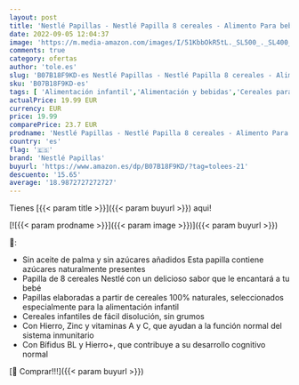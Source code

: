 ```yaml
---
layout: post
title: 'Nestlé Papillas - Nestlé Papilla 8 cereales - Alimento Para bebés - Paquete de 6x600 g - Total: 3.6kg'
date: 2022-09-05 12:04:37
image: 'https://m.media-amazon.com/images/I/51KbbOkR5tL._SL500_._SL400_.jpg'
comments: true
category: ofertas
author: 'tole.es'
slug: 'B07B18F9KD-es Nestlé Papillas - Nestlé Papilla 8 cereales - Alimento...'
sku: 'B07B18F9KD-es'
tags: [ 'Alimentación infantil','Alimentación y bebidas','Cereales para bebé','Cereales y papillas para bebés','bebés','nestlé papillas','🇪🇸', ]
actualPrice: 19.99 EUR
currency: EUR
price: 19.99
comparePrice: 23.7 EUR
prodname: 'Nestlé Papillas - Nestlé Papilla 8 cereales - Alimento Para bebés - Paquete de 6x600 g - Total: 3.6kg'
country: 'es'
flag: '🇪🇸'
brand: 'Nestlé Papillas'
buyurl: 'https://www.amazon.es/dp/B07B18F9KD/?tag=tolees-21'
descuento: '15.65'
average: '18.9872727272727'
---
```


Tienes [{{< param title >}}]({{< param buyurl >}}) aqui!

[![{{< param prodname >}}]({{< param image >}})]({{< param buyurl >}})

🔎:

- Sin aceite de palma y sin azúcares añadidos Esta papilla contiene azúcares naturalmente presentes
- Papilla de 8 cereales Nestlé con un delicioso sabor que le encantará a tu bebé
- Papillas elaboradas a partir de cereales 100% naturales, seleccionados especialmente para la alimentación infantil
- Cereales infantiles de fácil disolución, sin grumos
- Con Hierro, Zinc y vitaminas A y C, que ayudan a la función normal del sistema inmunitario
- Con Bífidus BL y Hierro+, que contribuye a su desarrollo cognitivo normal

[🛒 Comprar!!!]({{< param buyurl >}})
